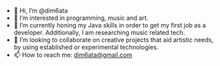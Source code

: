 - 👋 Hi, I’m @dim6ata
- 👀 I’m interested in programming, music and art.
- 🌱 I’m currently honing my Java skills in order to get my first job as a developer. Additionally, I am researching music related tech.
- 💞️ I’m looking to collaborate on creative projects that aid artistic needs, by using established or experimental technologies. 
- 📫 How to reach me: dim6ata@gmail.com

<!---
dim6ata/dim6ata is a ✨ special ✨ repository because its `README.md` (this file) appears on your GitHub profile.
You can click the Preview link to take a look at your changes.
--->
